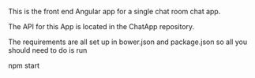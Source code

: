 This is the front end Angular app for a single chat room chat app.

The API for this App is located in the ChatApp repository.

The requirements are all set up in bower.json and package.json so all you should
need to do is run

npm start
